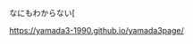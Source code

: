 なにもわからない[

https://yamada3-1990.github.io/yamada3page/

<!--
![Top Langs](https://github-readme-stats.vercel.app/api/top-langs/?username=yamada3-1990&layout=compact&theme=dracula)
-->

<!--
**yamada3-1990/yamada3-1990** is a ✨ _special_ ✨ repository because its `README.md` (this file) appears on your GitHub profile.

Here are some ideas to get you started:

- 🔭 I’m currently working on ...
- 🌱 I’m currently learning ...
- 👯 I’m looking to collaborate on ...
- 🤔 I’m looking for help with ...
- 💬 Ask me about ...
- 📫 How to reach me: ...
- 😄 Pronouns: ...
- ⚡ Fun fact: ...
-->
